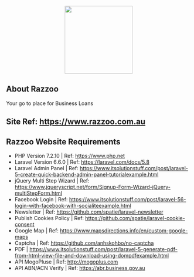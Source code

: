 <p align="center"><img src="http://redspark.biz/Designers/razzoo/images/logo.png" width="185"></p>

<p align="center">

</p>

## About Razzoo

Your go to place for Business Loans

## Site Ref: https://www.razzoo.com.au

## Razzoo Website Requirements

 - PHP Version 7.2.10 | Ref: https://www.php.net
 - Laravel Version 6.6.0 | Ref: https://laravel.com/docs/5.8 
 - Laravel Admin Panel | Ref: https://www.itsolutionstuff.com/post/laravel-5-create-quick-backend-admin-panel-tutorialexample.html
 - jQuery Multi Step Wizard | Ref: https://www.jqueryscript.net/form/Signup-Form-Wizard-jQuery-multiStepForm.html
 - Facebook Login | Ref: https://www.itsolutionstuff.com/post/laravel-56-login-with-facebook-with-socialiteexample.html
 - Newsletter | Ref: https://github.com/spatie/laravel-newsletter
 - Publish Cookies Policy | Ref: https://github.com/spatie/laravel-cookie-consent
 - Google Map | Ref: https://www.mapsdirections.info/en/custom-google-maps
 - Captcha | Ref: https://github.com/anhskohbo/no-captcha
 - PDF | https://www.itsolutionstuff.com/post/laravel-5-generate-pdf-from-html-view-file-and-download-using-dompdfexample.html 
 - API MogoPluse | Ref: http://mogoplus.com
 - API ABN/ACN Verify | Ref: https://abr.business.gov.au